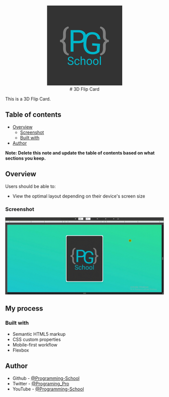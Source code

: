 <p align="center">
       <img src="./images/Logo.png" /> <br />
       # 3D Flip Card
</p>
This is a 3D Flip Card.

## Table of contents

- [Overview](#overview)
  - [Screenshot](#screenshot)
  - [Built with](#built-with)
- [Author](#author)


**Note: Delete this note and update the table of contents based on what sections you keep.**

## Overview


Users should be able to:

- View the optimal layout depending on their device's screen size

### Screenshot

<img src="./Overview.gif" />


## My process

### Built with

- Semantic HTML5 markup
- CSS custom properties
- Mobile-first workflow
- Flexbox




## Author

- Github - [@Programming-School](https://www.github.com/Programing-School)
- Twitter - [@Programing_Pro](https://www.twitter.com/Programing_Pro)
- YouTube - [@Programming-School](https://www.youtube.com/channel/UC1YTVmV31RZV2oie1kKpJkw)